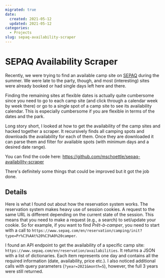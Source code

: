 ```yaml
---
migrated: true
date:
  created: 2021-05-12
  updated: 2021-05-12
categories:
  - Projects
slug: sepaq-availability-scraper
---
```


# SEPAQ Availability Scraper

Recently, we were trying to find an available camp site on [SEPAQ](https://www.sepaq.com) during the summer.
We were late to the party, though, and most (interesting) sites were already booked or had single days left here and there.

Finding the remaining sites at flexible dates is actually quite cumbersome since you need to go to each camp site (and click through a calendar week by week there) or go to a single spot of a camp site to see its availability calendar.
This is especially cumbersome if you are flexible in terms of the dates and the park.

Long story short, I looked at how to get the availability of the camp sites and hacked together a scraper.
It recursively finds all camping spots and downloads the availability for each of them.
Once they are downloaded it can parse them and filter for available spots (with minimum days and a desired date range).

You can find the code here: https://github.com/mschoettle/sepaq-availability-scraper

There's definitely some things that could be improved but it got the job done.

<!-- more -->

## Details

Here is what I found out about how the reservation system works.
The reservation system makes heavy use of session cookies.
A request to the same URL is different depending on the current state of the session.
This means that you need to make a request (e.g., a search) to set/update your cookie.
So for example, if you want to find _Prêt-à-camper_, you need to start with a call to `https://www.sepaq.com/en/reservation/camping/init?type=Pr%C3%AAt%20%C3%A0%20camper`.

I found an API endpoint to get the availability of a specific camp site: `https://www.sepaq.com/en/reservation/availabilities`.
It returns a JSON with a list of dictionaries.
Each item represents one day and contains all the required information (date, availability, price etc.).
I also noticed additional calls with query parameters (`?year=2021&month=5`), however, the full 3 years were still returned.
